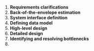  1.  **Requirements clarifications**
 2. **Back-of-the-envelope estimation**
 3. **System interface definition**
 4. **Defining data model**
 5. **High-level design**
 6. **Detailed design**
 7. **Identifying and resolving bottlenecks**
 8. 

<!--stackedit_data:
eyJoaXN0b3J5IjpbLTE2NTA3NjgyMjFdfQ==
-->